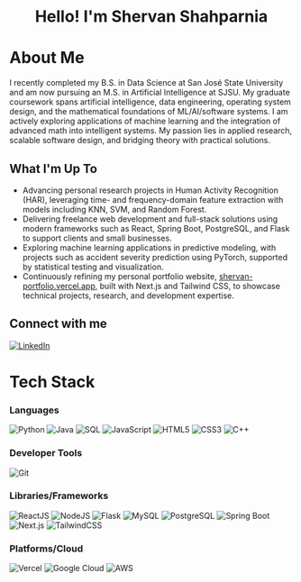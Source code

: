 <h1 align="center">Hello! I'm Shervan Shahparnia</h1>

# About Me
I recently completed my B.S. in Data Science at San José State University and am now pursuing an M.S. in Artificial Intelligence at SJSU. My graduate coursework spans artificial intelligence, data engineering, operating system design, and the mathematical foundations of ML/AI/software systems. I am actively exploring applications of machine learning and the integration of advanced math into intelligent systems. My passion lies in applied research, scalable software design, and bridging theory with practical solutions.

## What I'm Up To
- Advancing personal research projects in Human Activity Recognition (HAR), leveraging time- and frequency-domain feature extraction with models including KNN, SVM, and Random Forest.  
- Delivering freelance web development and full-stack solutions using modern frameworks such as React, Spring Boot, PostgreSQL, and Flask to support clients and small businesses.  
- Exploring machine learning applications in predictive modeling, with projects such as accident severity prediction using PyTorch, supported by statistical testing and visualization.  
- Continuously refining my personal portfolio website, [shervan-portfolio.vercel.app](https://shervan-portfolio.vercel.app/), built with Next.js and Tailwind CSS, to showcase technical projects, research, and development expertise.  

## Connect with me
[![LinkedIn](https://img.shields.io/badge/LinkedIn-%230077B5.svg?logo=linkedin&logoColor=white)](https://www.linkedin.com/in/shervan-shahparnia/)

# Tech Stack
### **Languages**
![Python](https://img.shields.io/badge/python-%233776AB.svg?style=for-the-badge&logo=python&logoColor=white) 
![Java](https://img.shields.io/badge/java-%23ED8B00.svg?style=for-the-badge&logo=java&logoColor=white) 
![SQL](https://img.shields.io/badge/sql-%2307405e.svg?style=for-the-badge&logo=postgresql&logoColor=white) 
![JavaScript](https://img.shields.io/badge/javascript-%23323330.svg?style=for-the-badge&logo=javascript&logoColor=%23F7DF1E) 
![HTML5](https://img.shields.io/badge/html5-%23E34F26.svg?style=for-the-badge&logo=html5&logoColor=white) 
![CSS3](https://img.shields.io/badge/css3-%231572B6.svg?style=for-the-badge&logo=css3&logoColor=white) 
![C++](https://img.shields.io/badge/c++-%2300599C.svg?style=for-the-badge&logo=c%2B%2B&logoColor=white)

### **Developer Tools**
![Git](https://img.shields.io/badge/git-%23F05033.svg?style=for-the-badge&logo=git&logoColor=white) 

### **Libraries/Frameworks**
![ReactJS](https://img.shields.io/badge/react-%2320232a.svg?style=for-the-badge&logo=react&logoColor=%2361DAFB) 
![NodeJS](https://img.shields.io/badge/node.js-6DA55F?style=for-the-badge&logo=node.js&logoColor=white) 
![Flask](https://img.shields.io/badge/flask-%23000.svg?style=for-the-badge&logo=flask&logoColor=white) 
![MySQL](https://img.shields.io/badge/MySQL-4479A1?style=for-the-badge&logo=mysql&logoColor=white)
![PostgreSQL](https://img.shields.io/badge/PostgreSQL-4169E1?style=for-the-badge&logo=postgresql&logoColor=white)
![Spring Boot](https://img.shields.io/badge/Spring_Boot-6DB33F?style=for-the-badge&logo=springboot&logoColor=white)
![Next.js](https://img.shields.io/badge/next.js-000?style=for-the-badge&logo=next.js&logoColor=white)
![TailwindCSS](https://img.shields.io/badge/tailwindcss-38B2AC?style=for-the-badge&logo=tailwind-css&logoColor=white)

### **Platforms/Cloud**
![Vercel](https://img.shields.io/badge/vercel-000?style=for-the-badge&logo=vercel&logoColor=white)
![Google Cloud](https://img.shields.io/badge/googlecloud-4285F4?style=for-the-badge&logo=googlecloud&logoColor=white)
![AWS](https://img.shields.io/badge/AWS-232F3E?style=for-the-badge&logo=amazon-aws&logoColor=white)

